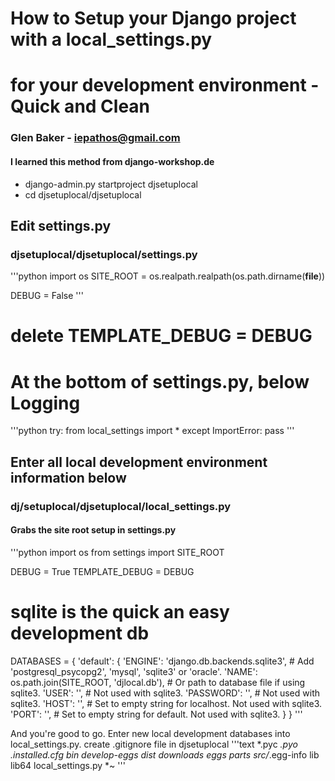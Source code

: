# How to Setup your Django project with a local_settings.py
# for your development environment - Quick and Clean
### Glen Baker - iepathos@gmail.com
#### I learned this method from django-workshop.de

+ django-admin.py startproject djsetuplocal
+ cd djsetuplocal/djsetuplocal

## Edit settings.py
### djsetuplocal/djsetuplocal/settings.py
'''python
import os
SITE_ROOT = os.realpath.realpath(os.path.dirname(__file__))

DEBUG = False
'''

# delete TEMPLATE_DEBUG = DEBUG

# At the bottom of settings.py, below Logging
'''python
try:
  from local_settings import *
except ImportError:
  pass
'''

## Enter all local development environment information below
### dj/setuplocal/djsetuplocal/local_settings.py
#### Grabs the site root setup in settings.py
'''python
import os
from settings import SITE_ROOT

DEBUG = True
TEMPLATE_DEBUG = DEBUG

# sqlite is the quick an easy development db
DATABASES = {
    'default': {
        'ENGINE': 'django.db.backends.sqlite3', # Add 'postgresql_psycopg2', 'mysql', 'sqlite3' or 'oracle'.
        'NAME': os.path.join(SITE_ROOT, 'djlocal.db'),                      # Or path to database file if using sqlite3.
        'USER': '',                      # Not used with sqlite3.
        'PASSWORD': '',                  # Not used with sqlite3.
        'HOST': '',                      # Set to empty string for localhost. Not used with sqlite3.
        'PORT': '',                      # Set to empty string for default. Not used with sqlite3.
    }
}
'''

And you're good to go.  Enter new local development databases into local_settings.py.
create .gitignore file in djsetuplocal
'''text
*.pyc
*.pyo
.installed.cfg
bin
develop-eggs
dist
downloads
eggs
parts
src/*.egg-info
lib
lib64
local_settings.py
*~
'''
